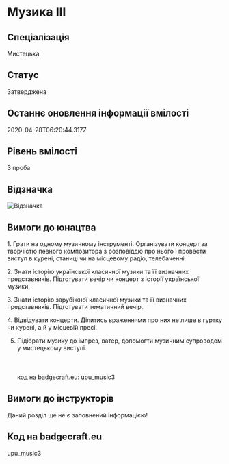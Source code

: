 # Музика ІІІ

## Спеціалізація

Мистецька

## Статус

Затверджена

## Останнє оновлення інформації вмілості

2020-04-28T06:20:44.317Z

## Рівень вмілості

3 проба

## Відзначка

![Відзначка](../images/Muzyka_III/_______3.jpg)

## Вимоги до юнацтва

<p>1. Грати на одному музичному інструменті. Організувати концерт
за творчістю певного композитора з розповіддю про нього і провести виступ в
курені, станиці чи на місцевому радіо, телебаченні.</p>

<p>2. Знати історію української класичної музики та її визначних
представників. Підготувати вечір чи концерт з історії української музики. </p>

<p>3. Знати історію зарубіжної класичної музики та її визначних
представників. Підготувати тематичний вечір.</p>

<p>4. Відвідувати концерти. Ділитись враженнями про них не лише в
гуртку чи курені, а й у місцевій пресі.</p>

5. Підібрати музику до імпрез, ватер, допомогти музичним супроводом у
мистецькому виступі.<br><br><br><br>код на badgecraft.eu: upu_music3<br>

## Вимоги до інструкторів

Даний розділ ще не є заповнений інформацією!

## Код на badgecraft.eu

upu_music3